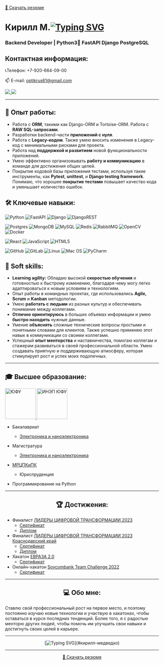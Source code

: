 [💾 Скачать резюме](https://disk.yandex.ru/i/vDn7LZn-qFS1Lg "Скачать резюме")
# Кирилл М.[![Typing SVG](https://readme-typing-svg.herokuapp.com?color=%2336BCF7&size=30&duration=2500&lines=%F0%9F%91%8B;+)](#кирилл-медведко)
### Backend Developer | Python3🐍 FastAPI Django PostgreSQL
## Контактная информация:

📞Телефон: +7-920-664-09-00
<p align='left'>
   📫 E-mail: <a href='mailto:optikrus61@gmail.com'>optikrus61@gmail.com</a>
</p>
<a href="https://t.me/OptikRUS" target="_blank">
	<img src="https://img.shields.io/badge/Telegram-2CA5E0?style=for-the-badge&logo=telegram&logoColor=white"/>
</a>
<a href="https://www.linkedin.com/in/optikrus" target="_blank">
	<img src="https://img.shields.io/badge/linkedin-%230077B5.svg?&style=for-the-badge&logo=linkedin&logoColor=white"/>
</a>

***

## 💼 Опыт работы:
- Работа с **ORM**, такими как Django-ORM и Tortoise-ORM. Работа с **RAW SQL-запросами**.
- Разработки backend-части **приложений с нуля**.
- Работа с **Legacy-кодом**. Также умею вносить изменения в Legacy-код с минимальными рисками для проекта.
- Работа над **поддержкой и развитием** новой функциональности приложений. 
- Умею эффективно организовывать **работу и коммуникацию** в команде для достижения общих целей.
- Покрытие кодовой базы приложения тестами, используя такие инструменты, как **Pytest**, **unittest**, и **Django testing framework**. 
Понимаю, что хорошее **покрытие тестами** повышает качество кода и уменьшает количество ошибок.

## 🛠 Ключевые навыки:
![Python](https://img.shields.io/badge/python-3670A0?style=for-the-badge&logo=python&logoColor=ffdd54)
![FastAPI](https://img.shields.io/badge/FastAPI-005571?style=for-the-badge&logo=fastapi)
![Django](https://img.shields.io/badge/django-%23092E20.svg?style=for-the-badge&logo=django&logoColor=white)
![DjangoREST](https://img.shields.io/badge/DJANGO-REST-ff1709?style=for-the-badge&logo=django&logoColor=white&color=ff1709&labelColor=gray)

![Postgres](https://img.shields.io/badge/postgres-%23316192.svg?style=for-the-badge&logo=postgresql&logoColor=white)
![MongoDB](https://img.shields.io/badge/MongoDB-%234ea94b.svg?style=for-the-badge&logo=mongodb&logoColor=white)
![MySQL](https://img.shields.io/badge/mysql-%2300f.svg?style=for-the-badge&logo=mysql&logoColor=white)
![Redis](https://img.shields.io/badge/redis-%23DD0031.svg?style=for-the-badge&logo=redis&logoColor=white)
![RabbitMQ](https://img.shields.io/badge/Rabbitmq-FF6600?style=for-the-badge&logo=rabbitmq&logoColor=white)
![OpenCV](https://img.shields.io/badge/opencv-%23white.svg?style=for-the-badge&logo=opencv&logoColor=white)
![Docker](https://img.shields.io/badge/docker-%230db7ed.svg?style=for-the-badge&logo=docker&logoColor=white)

![React](https://img.shields.io/badge/react-%2320232a.svg?style=for-the-badge&logo=react&logoColor=%2361DAFB)
![JavaScript](https://img.shields.io/badge/javascript-%23323330.svg?style=for-the-badge&logo=javascript&logoColor=%23F7DF1E)
![HTML5](https://img.shields.io/badge/html5-%23E34F26.svg?style=for-the-badge&logo=html5&logoColor=white)

![GitHub](https://img.shields.io/badge/github-%23121011.svg?style=for-the-badge&logo=github&logoColor=white)
![GitLab](https://img.shields.io/badge/gitlab-%23181717.svg?style=for-the-badge&logo=gitlab&logoColor=white)
![Linux](https://img.shields.io/badge/Linux-FCC624?style=for-the-badge&logo=linux&logoColor=black)
![Mac OS](https://img.shields.io/badge/mac%20os-000000?style=for-the-badge&logo=macos&logoColor=F0F0F0)
![PyCharm](https://img.shields.io/badge/pycharm-143?style=for-the-badge&logo=pycharm&logoColor=black&color=black&labelColor=green)

## 🤝 Soft skills:
* **Learning agility:** Обладаю высокой **скоростью обучения** и готовностью к быстрому изменению, 
благодаря чему могу легко адаптироваться к новым условиям и технологиям.
* Опыт работы в командных проектах, где использовались **Agile,** **Scrum** и **Kanban** методологии. 
* Умею **работать с людьми** из разных культур и обеспечивать понимание между коллегами.
* **Отлично ориентируюсь** в больших объемах информации и умею **быстро находить** нужные данные.
* Умение **объяснять** сложные технические вопросы простыми и понятными словами для клиентов. 
Также успешно применяю этот навык в коммуникации со своими коллегами.
* Успешный **опыт менторства** и наставничества, помогаю коллегам и стажерам развиваться в своей профессиональной области. 
Умею создавать приятную и поддерживающую атмосферу, которая стимулирует рост и успех моих подопечных.
***
## 🎓 Высшее образование:

<p>
<a href="https://sfedu.ru/" target="_blank">
<img height="100" src="http://inep.sfedu.ru/wp-content/uploads/2015/03/logo_sfedu_round.png" alt="ЮФУ">
</a>
<a href="https://inep.sfedu.ru/" target="_blank">
<img height="100" src="http://inep.sfedu.ru/wp-content/uploads/2015/03/logo_inep_round1.png" alt="ИНЭП ЮФУ">
</a>
</p>

* Бакалавриат
  * <a href="https://inep.sfedu.ru/chairs/rte/" target="_blank">Электроника и наноэлектроника</a>

* Магистратура
  * <a href="https://inep.sfedu.ru/chairs/rte/" target="_blank">Электроника и наноэлектроника</a>

* <a href="http://mrcpk.tgn.sfedu.ru/" target="_blank">МРЦПКиПК</a>
  * Юриспруденция
* Программирование на Python

***
## <p align="center">🏆 Достижения:</p>
  * Финалист <a href="https://leaders2023.innoagency.ru/task_2" target="_blank">ЛИДЕРЫ ЦИФРОВОЙ ТРАНСФОРМАЦИИ 2023</a>
    * <a href="https://github.com/OptikRUS/resume/blob/master/files/leaders_2023_certificate.pdf" target="_blank">Сертификат</a>
    * <a href="https://github.com/OptikRUS/resume/blob/master/files/leaders2023_diplom.pdf" target="_blank">Диплом</a>
  * Финалист <a href="https://i.moscow/cabinet/lct/hackatons/9dc09906251e41cf9ae79abbe5ba16ac" target="_blank">ЛИДЕРЫ ЦИФРОВОЙ ТРАНСФОРМАЦИИ 2023 Краснодарский край</a>
    * <a href="https://github.com/OptikRUS/resume/blob/master/files/leaders_2023_krasnodar_certificate.pdf" target="_blank">Сертификат</a>
    * <a href="https://github.com/OptikRUS/resume/blob/master/files/leaders_2023_krasnodar_diplom.pdf" target="_blank">Диплом</a>
  * Хакатон <a href="https://xn--80aaaairqt2ajzt9a.xn--p1ai/" target="_blank">ЕВРАЗА 2.0</a>
    * <a href="https://github.com/OptikRUS/resume/blob/master/files/evraz.pdf" target="_blank">Сертификат</a>
  * Онлайн-хакатон <a href="https://codenrock.com/contests/scbteamchallenge-codenrock/#/" target="_blank">Sovcombank Team Challenge 2022</a>
    * <a href="https://github.com/OptikRUS/resume/blob/master/files/Sovcombank.pdf" target="_blank">Сертификат</a>


***
## <p align="center">💻 Обо мне:</p>
<p>
Ставлю свой профессиональный рост на первое место, и поэтому постоянно изучаю новые технологии и участвую в хакатонах, чтобы оставаться в курсе последних тенденций. 
Более того, я с радостью менторю других людей, чтобы помочь им улучшить свои навыки и достигнуть своих целей в карьере.
</p>

***
<div align="center">

[![Typing SVG](https://readme-typing-svg.herokuapp.com?color=%23000202&size=25&multiline=true&width=620&lines=%D0%98%D0%BD%D1%84%D0%BE%D1%80%D0%BC%D0%B0%D1%86%D0%B8%D1%8F+%D0%BE%D0%B1%D0%BD%D0%BE%D0%B2%D0%BB%D1%8F%D0%BB%D0%B0%D1%81%D1%8C+1+%D0%B4%D0%B5%D0%BA%D0%B0%D0%B1%D1%80%D1%8F+2023+%D0%B3%D0%BE%D0%B4%D0%B0;.+.+.)](#кирилл-медведко)

</div>

***

<div align="center">
  <a href="https://github.com/OptikRUS/resume/blob/files/files/cv_15_05_2023.pdf" download>
    💾 Скачать резюме
  </a>
</div>

